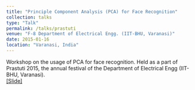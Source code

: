 ```yaml
---
title: "Principle Component Analysis (PCA) for Face Recognition"
collection: talks
type: "Talk"
permalink: /talks/prastuti
venue: "F-8 Department of Electrical Engg. (IIT-BHU, Varanasi)"
date: 2015-01-16
location: "Varanasi, India"
---
```


Workshop on the usage of PCA for face recognition. Held as a part of Prastuti 2015, the annual festival of the Department of Electrical Engg (IIT-BHU, Varanasi). <br>
[[Slide]](http://vishalsunder.github.io/files/recognizance123.pptx)
